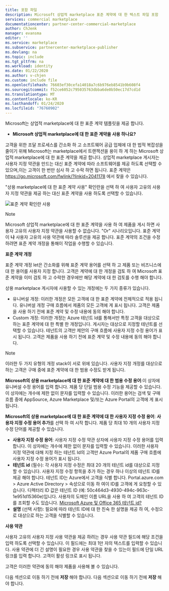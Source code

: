 ```yaml
---
title: 포함 파일
description: Microsoft 상업적 marketplace 표준 계약에 대 한 텍스트 파일 포함
services: commercial marketplace
documentationcenter: partner-center-commercial-marketplace
author: ChJenk
manager: evansma
editor: ''
ms.service: marketplace
ms.subservice: partnercenter-marketplace-publisher
ms.devlang: na
ms.topic: include
ms.tgt_pltfrm: na
ms.workload: identity
ms.date: 01/22/2020
ms.author: v-chjen
ms.custom: include file
ms.openlocfilehash: 76603ef30cefa14018a7c6b976eb8541b9b608f4
ms.sourcegitcommit: f52ce6052c795035763dbba6de0b50ec17d7cd1d
ms.translationtype: MT
ms.contentlocale: ko-KR
ms.lasthandoff: 01/24/2020
ms.locfileid: "76760902"
---
```

Microsoft는 상업적 marketplace에 대 한 표준 계약 템플릿을 제공 합니다.

- **Microsoft 상업적 marketplace에 대 한 표준 계약을 사용 하나요?**

고객을 위한 조달 프로세스를 간소화 하 고 소프트웨어 공급 업체에 대 한 법적 복잡성을 줄이기 위해 Microsoft는 marketplace에서 트랜잭션을 용이 하 게 하는 Microsoft 상업적 marketplace에 대 한 표준 계약을 제공 합니다. 상업적 marketplace 게시자는 사용자 지정 약관을 만드는 대신 표준 계약에 따라 소프트웨어를 제공 하도록 선택할 수 있으며,이는 고객이 한 번만 심사 하 고 수락 하면 됩니다. 표준 계약은 https://go.microsoft.com/fwlink/?linkid=2041178 에서 찾을 수 있습니다.

"상용 marketplace에 대 한 표준 계약 사용" 확인란을 선택 하 여 사용자 고유의 사용자 지정 약관을 제공 하는 대신 표준 계약을 사용 하도록 선택할 수 있습니다.

![표준 계약 확인란 사용](./media/use-standard-contract.png)

> [!NOTE]
> Microsoft 상업적 marketplace에 대 한 표준 계약을 사용 하 여 제품을 게시 하면 사용자 고유의 사용자 지정 약관을 사용할 수 없습니다. "Or" 시나리오입니다. 표준 계약이 **나** 사용자 고유의 사용 약관에 따라 솔루션을 제공 합니다. 표준 계약의 조건을 수정 하려면 표준 계약 개정을 통해이 작업을 수행할 수 있습니다.

**표준 계약 개정**

표준 계약 개정 let은 간소화를 위해 표준 계약 용어를 선택 하 고 제품 또는 비즈니스에 대 한 용어를 사용자 지정 합니다. 고객은 계약에 대 한 개정을 검토 하 여 Microsoft 표준 계약을 이미 검토 하 고 수락한 경우에만 해당 계약에 대 한 검토를 수행 해야 합니다.

상용 marketplace 게시자에 사용할 수 있는 개정에는 두 가지 종류가 있습니다.

- 유니버설 개정: 이러한 개정은 모든 고객에 대 한 표준 계약에 전체적으로 적용 됩니다. 유니버설 개정 구매 흐름에서 제품의 모든 고객에 게 표시 됩니다. 고객은 제품을 사용 하기 전에 표준 계약 및 수정 내용에 동의 해야 합니다.
- Custom 개정: 이러한 개정는 Azure 테넌트 Id를 통해서만 특정 고객을 대상으로 하는 표준 계약에 대 한 특별 한 개정입니다. 게시자는 대상으로 지정할 테넌트를 선택할 수 있습니다. 테넌트의 고객만 제안의 구매 흐름에 사용자 지정 수정 용어가 표시 됩니다.  고객은 제품을 사용 하기 전에 표준 계약 및 수정 내용에 동의 해야 합니다.

>[!NOTE]
> 이러한 두 가지 유형의 개정 stack이 서로 위에 있습니다. 사용자 지정 개정를 대상으로 하는 고객은 구매 중에 표준 계약에 대 한 범용 수정도 받게 됩니다.

**Microsoft의 상용 marketplace에 대 한 표준 계약에 대 한 범용 수정 용어**:이 상자에 유니버설 수정 용어를 입력 합니다. 제품 당 단일 범용 수정 기능을 제공할 수 있습니다. 이 상자에는 개수에 제한 없이 문자를 입력할 수 있습니다. 이러한 용어는 검색 및 구매 흐름 중에 AppSource, Azure Marketplace 및/또는 Azure Portal의 고객에 게 표시 됩니다.

**Microsoft의 상용 marketplace에 대 한 표준 계약에 대 한 사용자 지정 수정 용어**: **사용자 지정 수정 용어 추가**를 선택 하 여 시작 합니다. 제품 당 최대 10 개의 사용자 지정 수정 단어를 제공할 수 있습니다.

- **사용자 지정 수정 용어**: 사용자 지정 수정 약관 상자에 사용자 지정 수정 용어를 입력 합니다. 이 상자에는 개수에 제한 없이 문자를 입력할 수 있습니다. 이러한 사용자 지정 약관에 대해 지정 하는 테넌트 Id의 고객만 Azure Portal의 제품 구매 흐름에 사용자 지정 수정 용어가 표시 됩니다.  
- **테넌트 id** (필수): 각 사용자 지정 수정은 최대 20 개의 테넌트 id를 대상으로 지정할 수 있습니다. 사용자 지정 수정 항목을 추가 하는 경우 하나 이상의 테넌트 ID를 제공 해야 합니다. 테넌트 ID는 Azure에서 고객을 식별 합니다. Portal.azure.com > Azure Active Directory > 속성으로 이동 하 여이 ID를 고객에 게 요청할 수 있습니다. 디렉터리 ID 값은 테넌트 ID (예: 50c464d3-4930-494c-963c-1e951d15360e)입니다. 사용자의 도메인 이름 URL을 사용 하 여 고객의 테넌트 ID를 조회할 수도 있습니다. [Microsoft Azure 및 Office 365 테넌트 id?](https://www.whatismytenantid.com)
- **설명** (선택 사항): 필요에 따라 테넌트 ID에 대 한 친숙 한 설명을 제공 하 여, 수정으로 대상으로 하는 고객을 식별할 수 있습니다.

**사용 약관**

사용자 고유의 사용자 지정 사용 약관을 제공 하려는 경우 사용 약관 필드에 해당 조건을 입력 하도록 선택할 수 있습니다. 이 필드에는 최대 1만 자의 텍스트를 입력할 수 있습니다. 사용 약관에 더 긴 설명이 필요한 경우 사용 약관을 찾을 수 있는이 필드에 단일 URL 링크를 입력 합니다. 고객이 활성 링크로 표시 됩니다.

고객은 이러한 약관에 동의 해야 제품을 사용해 볼 수 있습니다.

다음 섹션으로 이동 하기 전에 **저장** 해야 합니다.
다음 섹션으로 이동 하기 전에 **저장** 해야 합니다.
